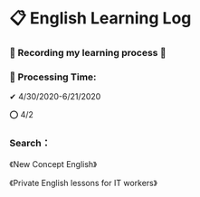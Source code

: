 # 📋 English Learning Log
### 📝 Recording my learning process 🎯

### 📅 Processing Time:
✔ 4/30/2020-6/21/2020

⭕ 4/2

### Search：
《New Concept English》

《Private English lessons for IT workers》

